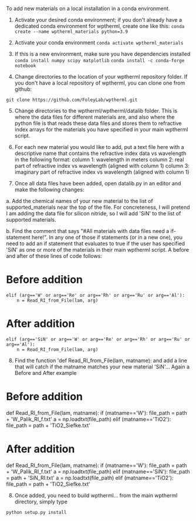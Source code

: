 To add new materials on a local installation in a conda environment.

1. Activate your desired conda environment; if you don't already have
a dedicated conda environment for wptherml, create one like this:
`conda create --name wptherml_materials python=3.9`

2. Activate your conda environment
`conda activate wptherml_materials`

3. If this is a new environment, make sure you have dependencies installed
`conda install numpy scipy matplotlib`
`conda install -c conda-forge notebook`

4. Change directories to the location of your wptherml repository folder.
If you don't have a local repository of wptherml, you can clone one
from github:

`git clone https://github.com/FoleyLab/wptherml.git`

5. Change directories to the wptherml/wptherml/datalib folder.  This
is where the data files for different materials are, and also where the python file is that reads these data files and stores them to refractive index arrays for the materials you have specified in your main wptherml script.

6. For each new material you would like to add, put a text file here with a
descriptive name that contains the refractive index data vs wavelength in the following format:
column 1: wavelength in meters
column 2: real part of refractive index vs wavelength (aligned with column 1)
column 3: imaginary part of refractive index vs wavelength (aligned with column 1)

7. Once all data files have been added, open datalib.py in an editor and make the following changes:

a. Add the chemical names of your new material to the list of supported_materials near the top of the file.  For concreteness, I will pretend I am adding the data file for silicon nitride, so I will add 'SiN' to the list of supported materials.

b. Find the comment that says "#All materials with data files need a if-statement here!".  In any one of those if statements (or in a new one), you need
to add an if statement that evaluates to true if the user has specified 
'SiN' as one or more of the materials in their main wptherml script.
A before and after of these lines of code follows:

# Before addition
    elif (arg=='W' or arg=='Re' or arg=='Rh' or arg=='Ru' or arg=='Al'):
        n = Read_RI_from_File(lam, arg)

# After addition
    elif (arg=='SiN' or arg=='W' or arg=='Re' or arg=='Rh' or arg=='Ru' or arg=='Al'):
        n = Read_RI_from_File(lam, arg)

8. Find the function 'def Read_RI_from_File(lam, matname): and add a line that will
catch if the matname matches your new material 'SiN'... Again a Before and After example

# Before addition
def Read_RI_from_File(lam, matname):
    if (matname=='W'):
        file_path = path + 'W_Palik_RI_f.txt'
        a = np.loadtxt(file_path)
    elif (matname=='TiO2'):
        file_path = path + 'TiO2_Siefke.txt'

# After addition
def Read_RI_from_File(lam, matname):
    if (matname=='W'):
        file_path = path + 'W_Palik_RI_f.txt'
        a = np.loadtxt(file_path)
    elif (matname=='SiN'):
        file_path = path + 'SiN_RI.txt'
        a = np.loadtxt(file_path)
    elif (matname=='TiO2'):
        file_path = path + 'TiO2_Siefke.txt'

8.  Once added, you need to build wptherml... from the main wptherml directory, simply type

`python setup.py install`
